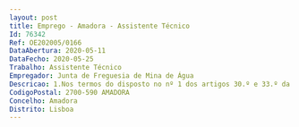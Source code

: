 ```yaml
--- 
layout: post
title: Emprego - Amadora - Assistente Técnico
Id: 76342
Ref: OE202005/0166
DataAbertura: 2020-05-11
DataFecho: 2020-05-25
Trabalho: Assistente Técnico
Empregador: Junta de Freguesia de Mina de Água
Descricao: 1.Nos termos do disposto no nº 1 dos artigos 30.º e 33.º da Lei n.º 35 2014 de 20 de Junho, torna se público que, na sequência da deliberação da Junta de Freguesia de 5 de fevereiro de 2020, se encontra aberto, pelo período de 10 dias úteis, a contar da data de publicação do presente aviso no Diário da República, procedimento concursal na modalidade de relação de emprego público por tempo indeterminado, tendo em vista o preenchimento de 2 postos de trabalho da carreira categoria de assistente técnico, previstos e não ocupados no mapa de pessoal.2. Para efeitos do disposto no artigo 4.º da Portaria 48 2014 de 26 de fevereiro, e artigo 24.º da Lei 80 2013 de 28 de novembro, de acordo com o despacho do Secretário de Estado da Administração Local em 2014 07 17, “as autarquias não estão sujeitas à obrigação de consulta prévia à Direção Geral de Qualificação dos Trabalhadores (INA) prevista naquela Portaria.3. Local de trabalho  área da Freguesia Mina de Água4.Caracterização dos postos de trabalho  carreira categoria de Assistente Técnico, para área administrativa, financeira, recursos humanos e contratação pública, com as seguintes funções, para além dos conteúdos funcionais correspondentes à carreira categoria, nos termos estabelecidos no anexo à LTFP  designadamente, atendimento ao público  apoiar os membros dos órgãos Executivo e Deliberativo na elaboração de propostas  apoiar a área de recursos humanos  elaboração de documentos financeiros com conhecimento na área do SNC  AP  apoio administrativo à área de Contratação Pública com conhecimentos do Código dos Contratos Públicos  Organização e Arquivo de Processos  exercer as demais funções que lhe sejam atribuídas por lei ou por deliberação do superior hierárquico 
CodigoPostal: 2700-590 AMADORA
Concelho: Amadora
Distrito: Lisboa
--- 
```

